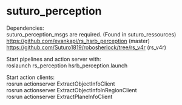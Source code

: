 # suturo_perception
Dependencies:   
suturo_perception_msgs are required. (Found in suturo_ressources)   
https://github.com/evankapi/rs_hsrb_perception (master)   
https://github.com/Suturo1819/robosherlock/tree/rs_v4r (rs_v4r)   

Start pipelines and action server with:   
roslaunch rs_perception hsrb_perception.launch   

Start action clients:   
rosrun actionserver ExtractObjectInfoClient   
rosrun actionserver ExtractObjectInfoInRegionClient   
rosrun actionserver ExtractPlaneInfoClient   
